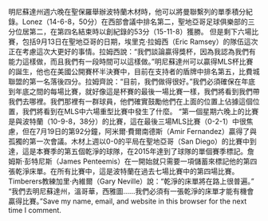 明尼蘇達州週六晚在聖保羅舉辦波特蘭木材時，他可以將曼聯繫列的單季積分紀錄。Lonez（14-6-8，50分）在西部會議中排名第二，聖地亞哥足球俱樂部的三分位居第二，在第四名結束時以創紀錄的53分（15-11-8）獲勝。 但是剩下六場比賽，包括9月13日在聖地亞哥的日期，埃里克·拉姆西（Eric Ramsey）的隊伍這次正在考慮這次大更好的事情。拉姆西說：“我們談論贏得獎杯，因為我認為我們有能力這樣做，而且我們有一段時間可以這樣做。”明尼蘇達州可以贏得MLS杯比賽的誕生，他也在美國公開賽杯半決賽中，目前在支持者的盾牌中排名第五，比費城聯盟的第一名落後四分。拉姆齊說：“目前，我們做得很好。”我們必須確保在年底到年底之間的每場比賽，就好像這是杯賽的最後一場比賽一樣，我們將看到我們帶我們去哪裡。我們那裡有一群球員，他們確實鼓勵他們在上面的位置上佔據這個位置，我們將看到在MLS中六場重型比賽中發生了什麼。 “第一個星期六晚上的比賽是與波特蘭（10-9-8，38分）的比賽，這在最後三場MLS比賽（0-2-1）中很焦慮，但在7月19日的第92分鐘，阿米爾·費爾南德斯（Amir Fernandez）贏得了與孤獨的第一次會議。木材上週以0-0的平局在聖地亞哥（San Diego）的比賽中到達，這是本賽季的第五個乾淨的球隊，在2015年達到了球隊的單個賽季標記。詹姆斯·彭特尼斯（James Penteemis）在一開始就只需要一項儲蓄來標記他的第四張乾淨床單。在所有比賽中，這是波特蘭在過去七場比賽中的第四場比賽。Timberers教練加里·內維爾（Gary Neville）說：“乾淨的床單將在路上很普遍。” “我們去明尼蘇達州，溫哥華，西雅圖……我們必須有一張乾淨的床單才能有機會贏得比賽。”Save my name, email, and website in this browser for the next time I comment.